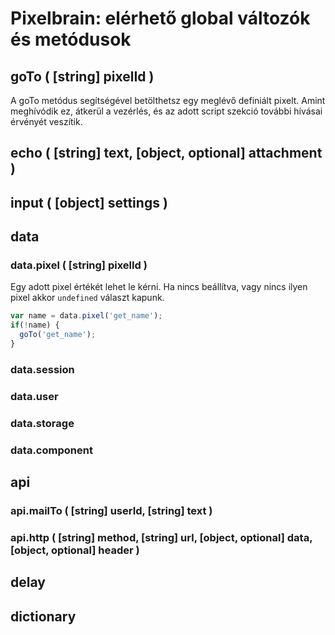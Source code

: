 # Pixelbrain: elérhető global változók és metódusok

## goTo ( [string] pixelId )
A goTo metódus segítségével betölthetsz egy meglévő definiált pixelt. Amint meghívódik ez, átkerül a vezérlés, és az adott script szekció további hívásai érvényét veszítik.

## echo ( [string] text, [object, optional] attachment )

## input ( [object] settings )

## data

### data.pixel ( [string] pixelId )
Egy adott pixel értékét lehet le kérni. Ha nincs beállítva, vagy nincs ilyen pixel akkor `undefined` választ kapunk.

```js
var name = data.pixel('get_name');
if(!name) {
  goTo('get_name');
}
```

### data.session
### data.user
### data.storage
### data.component

## api
### api.mailTo ( [string] userId, [string] text )
### api.http ( [string] method, [string] url, [object, optional] data, [object, optional] header )

## delay 

## dictionary
